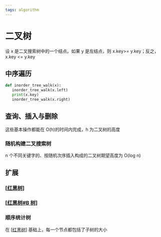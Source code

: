 ```yaml
---
tags: algorithm
---
```

# 二叉树

设 x 是二叉搜索树中的一个结点。如果 y 是左结点，则 x.key>= y.key；反之，x.key <= y.key

## 中序遍历

```python
def inorder_tree_walk(x):
   inorder_tree_walk(x.left)
   print(x.key)
   inorder_tree_walk(x.right)
```

## 查询、插入与删除

这些基本操作都能在 O(h)的时间内完成，h 为二叉树的高度

### 随机构建二叉搜索树

n 个不同关键字的、按随机次序插入构成的二叉树期望高度为 O(log n)

## 扩展

### [[红黑树]]

### [[红黑树#B 树]]

### 顺序统计树

在 [[红黑树]] 基础上，每一个节点都包括了子树的大小

[//begin]: # "Autogenerated link references for markdown compatibility"
[红黑树]: 红黑树.md "红黑树"
[红黑树#B 树]: 红黑树.md "红黑树"
[红黑树]: 红黑树.md "红黑树"
[//end]: # "Autogenerated link references"
